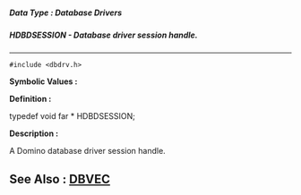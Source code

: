 ##### Data Type : Database Drivers
##### HDBDSESSION - Database driver session handle.
---
```
#include <dbdrv.h>
```

**Symbolic Values :**



**Definition :**

typedef void far * HDBDSESSION;

**Description :**

A Domino database driver session handle.


**See Also :**
[DBVEC](/domino-c-api-docs/reference/Data/DBVEC)
---

